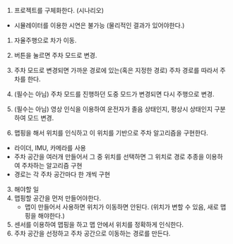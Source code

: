 1. 프로젝트를 구체화한다. (시나리오)
 - 시뮬레이터를 이용한 시연은 불가능 (물리적인 결과가 있어야한다.)
 1. 자율주행으로 차가 이동.
 2. 버튼을 눌르면 주차 모드로 변경.
 3. 주차 모드로 변경되면 가까운 경로에 있는(혹은 지정한 경로) 주차 경로를 따라서 주차를 한다.
 4. (필수는 아님) 주차 모드를 진행하던 도중 모드가 변경되면 다시 주행으로 변경.
 5. (필수는 아님) 영상 인식을 이용하여 운전자가 졸음 상태인지, 평상시 상태인지 구분하여 모드 변경.

2. 맵핑을 해서 위치를 인식하고 이 위치를 기반으로 주차 알고리즘을 구현한다.
 - 라이더, IMU, 카메라를 사용
 - 주차 공간을 여러개 만들어서 그 중 위치를 선택하면 그 위치로 경로 추종을 이용하여 주차하는 알고리즘 구현
 - 경로는 각 주차 공간마다 한 개씩 구현

3. 해야할 일
 1. 맵핑할 공간을 먼저 만들어야한다.
	- 맵이 만들어서 사용하면 위치가 이동하면 안된다. (위치가 변할 수 있음, 새로 맵핑을 해야한다.)
 2. 센서를 이용하여 맵핑을 하고 맵 안에서 위치를 정확하게 인식한다.
 3. 주차 공간을 선정하고 주차 공간으로 이동하는 경로를 만든다.
